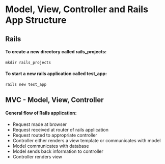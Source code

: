# Model, View, Controller and Rails App Structure

## Rails

#### To create a new directory called rails\_projects:

`mkdir rails_projects`

#### To start a new rails application called test\_app:

`rails new test_app`

## MVC - Model, View, Controller

#### General flow of Rails application:

* Request made at browser
* Request received at router of rails application
* Request routed to appropriate controller
* Controller either renders a view template or communicates with model
* Model communicates with database
* Model sends back information to controller
* Controller renders view

